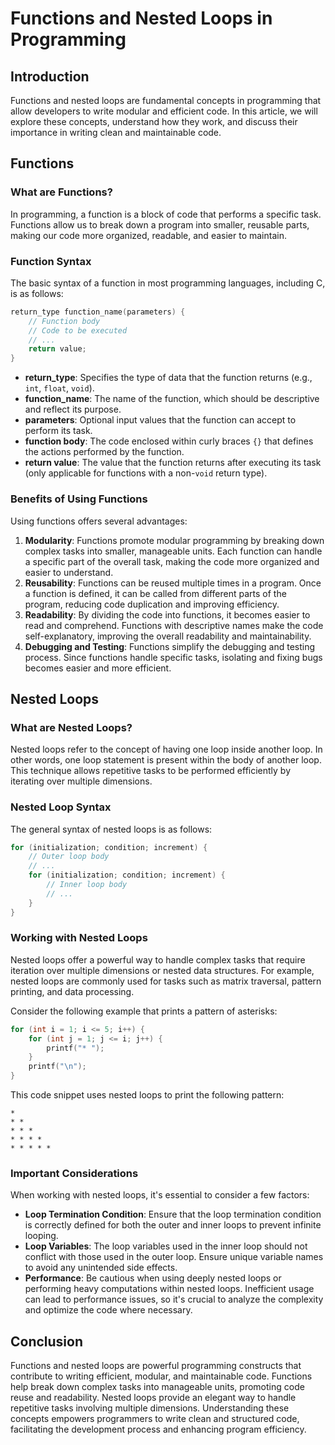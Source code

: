 # Functions and Nested Loops in Programming

## Introduction
Functions and nested loops are fundamental concepts in programming that allow developers to write modular and efficient code. In this article, we will explore these concepts, understand how they work, and discuss their importance in writing clean and maintainable code.

## Functions
### What are Functions?
In programming, a function is a block of code that performs a specific task. Functions allow us to break down a program into smaller, reusable parts, making our code more organized, readable, and easier to maintain.

### Function Syntax
The basic syntax of a function in most programming languages, including C, is as follows:

```c
return_type function_name(parameters) {
    // Function body
    // Code to be executed
    // ...
    return value;
}
```

- **return_type**: Specifies the type of data that the function returns (e.g., `int`, `float`, `void`).
- **function_name**: The name of the function, which should be descriptive and reflect its purpose.
- **parameters**: Optional input values that the function can accept to perform its task.
- **function body**: The code enclosed within curly braces `{}` that defines the actions performed by the function.
- **return value**: The value that the function returns after executing its task (only applicable for functions with a non-`void` return type).

### Benefits of Using Functions
Using functions offers several advantages:
1. **Modularity**: Functions promote modular programming by breaking down complex tasks into smaller, manageable units. Each function can handle a specific part of the overall task, making the code more organized and easier to understand.
2. **Reusability**: Functions can be reused multiple times in a program. Once a function is defined, it can be called from different parts of the program, reducing code duplication and improving efficiency.
3. **Readability**: By dividing the code into functions, it becomes easier to read and comprehend. Functions with descriptive names make the code self-explanatory, improving the overall readability and maintainability.
4. **Debugging and Testing**: Functions simplify the debugging and testing process. Since functions handle specific tasks, isolating and fixing bugs becomes easier and more efficient.

## Nested Loops
### What are Nested Loops?
Nested loops refer to the concept of having one loop inside another loop. In other words, one loop statement is present within the body of another loop. This technique allows repetitive tasks to be performed efficiently by iterating over multiple dimensions.

### Nested Loop Syntax
The general syntax of nested loops is as follows:

```c
for (initialization; condition; increment) {
    // Outer loop body
    // ...
    for (initialization; condition; increment) {
        // Inner loop body
        // ...
    }
}
```

### Working with Nested Loops
Nested loops offer a powerful way to handle complex tasks that require iteration over multiple dimensions or nested data structures. For example, nested loops are commonly used for tasks such as matrix traversal, pattern printing, and data processing.

Consider the following example that prints a pattern of asterisks:

```c
for (int i = 1; i <= 5; i++) {
    for (int j = 1; j <= i; j++) {
        printf("* ");
    }
    printf("\n");
}
```

This code snippet uses nested loops to print the following pattern:
```
*
* *
* * *
* * * *
* * * * *
```

### Important Considerations
When working with nested loops, it's essential to consider a few factors:
- **Loop Termination Condition**: Ensure that the loop termination condition is correctly defined for both the outer and inner loops to prevent infinite looping.
- **Loop Variables**: The loop variables used in the inner loop should not conflict with those used in the outer loop. Ensure unique variable names to avoid any unintended side effects.
- **Performance**: Be cautious when using deeply nested loops or performing heavy computations within nested loops. Inefficient usage can lead to performance issues, so it's crucial to analyze the complexity and optimize the code where necessary.

## Conclusion
Functions and nested loops are powerful programming constructs that contribute to writing efficient, modular, and maintainable code. Functions help break down complex tasks into manageable units, promoting code reuse and readability. Nested loops provide an elegant way to handle repetitive tasks involving multiple dimensions. Understanding these concepts empowers programmers to write clean and structured code, facilitating the development process and enhancing program efficiency.